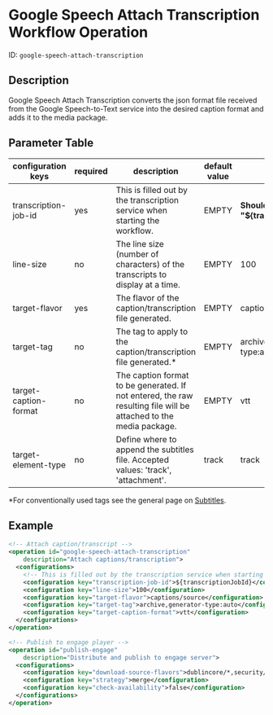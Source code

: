 Google Speech Attach Transcription Workflow Operation
=============================================================

ID: `google-speech-attach-transcription`


Description
-----------

Google Speech Attach Transcription converts the json format file received from the Google Speech-to-Text service 
into the desired caption format and adds it to the media package.


Parameter Table
---------------

|configuration keys    |required |description                                                                                                                 |default value|example|
|----------------------|---------|----------------------------------------------------------------------------------------------------------------------------|-------------|-------------|
|transcription-job-id  |yes      |This is filled out by the transcription service when starting the workflow.                                                 |EMPTY        |**Should always be "${transcriptionJobId}"**|
|line-size             |no       |The line size (number of characters) of the transcripts to display at a time.                                               |EMPTY        |100|
|target-flavor         |yes      |The flavor of the caption/transcription file generated.                                                                     |EMPTY        |captions/source|
|target-tag            |no       |The tag to apply to the caption/transcription file generated.*                                                              |EMPTY        |archive,generator-type:auto   |
|target-caption-format |no       |The caption format to be generated. If not entered, the raw resulting file will be attached to the media package.           |EMPTY        |vtt|
|target-element-type   |no       |Define where to append the subtitles file. Accepted values: 'track', 'attachment'.                                          |track        |track                                        |

*For conventionally used tags see the general page on [Subtitles](../configuration/subtitles.md).

Example
-------

```xml
<!-- Attach caption/transcript -->
<operation id="google-speech-attach-transcription"
    description="Attach captions/transcription">
  <configurations>
    <!-- This is filled out by the transcription service when starting this workflow -->
    <configuration key="transcription-job-id">${transcriptionJobId}</configuration>
    <configuration key="line-size">100</configuration>
    <configuration key="target-flavor">captions/source</configuration>
    <configuration key="target-tag">archive,generator-type:auto</configuration>
    <configuration key="target-caption-format">vtt</configuration>
  </configurations>
</operation>

<!-- Publish to engage player -->
<operation id="publish-engage"
    description="Distribute and publish to engage server">
  <configurations>
    <configuration key="download-source-flavors">dublincore/*,security/*,captions/*</configuration>
    <configuration key="strategy">merge</configuration>
    <configuration key="check-availability">false</configuration>
  </configurations>
</operation>
```
